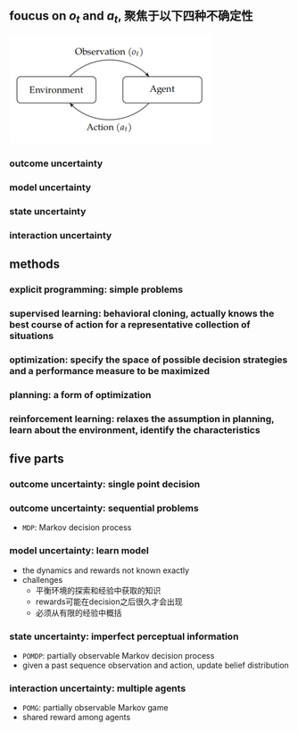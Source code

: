 ## foucus on $o_t$ and $a_t$, 聚焦于以下四种不确定性
![interaction](introduction.png)
### outcome uncertainty
### model uncertainty
### state uncertainty
### interaction uncertainty
## methods
### explicit programming: simple problems
### supervised learning: behavioral cloning, actually knows the best course of action for a representative collection of situations
### optimization: specify the space of possible decision strategies and a performance measure to be maximized
### planning: a form of optimization
### reinforcement learning: relaxes the assumption in planning, learn about the environment, identify the characteristics
## five parts
### outcome uncertainty: single point decision
### outcome uncertainty: sequential problems
- `MDP`: Markov decision process
### model uncertainty: learn model
- the dynamics and rewards not known exactly
- challenges
    - 平衡环境的探索和经验中获取的知识
    - rewards可能在decision之后很久才会出现
    - 必须从有限的经验中概括
### state uncertainty: imperfect perceptual information
- `POMDP`: partially observable Markov decision process
- given a past sequence observation and action, update belief distribution
### interaction uncertainty: multiple agents
- `POMG`: partially observable Markov game
- shared reward among agents